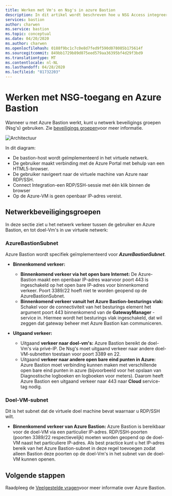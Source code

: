 ```yaml
---
title: Werken met Vm's en Nsg's in azure Bastion
description: In dit artikel wordt beschreven hoe u NSG Access integreert met Azure Bastion
services: bastion
author: charwen
ms.service: bastion
ms.topic: conceptual
ms.date: 04/20/2020
ms.author: charwen
ms.openlocfilehash: 0188f9bc1c7c0e8d7fed9f590d078085b175614f
ms.sourcegitcommit: 849bb1729b89d075eed579aa36395bf4d29f3bd9
ms.translationtype: MT
ms.contentlocale: nl-NL
ms.lasthandoff: 04/28/2020
ms.locfileid: "81732203"
---
```

# <a name="working-with-nsg-access-and-azure-bastion"></a>Werken met NSG-toegang en Azure Bastion

Wanneer u met Azure Bastion werkt, kunt u netwerk beveiligings groepen (Nsg's) gebruiken. Zie [beveiligings groepen](../virtual-network/security-overview.md)voor meer informatie. 

![Architectuur](./media/bastion-nsg/nsg-architecture.png)

In dit diagram:

* De bastion-host wordt geïmplementeerd in het virtuele netwerk.
* De gebruiker maakt verbinding met de Azure Portal met behulp van een HTML5-browser.
* De gebruiker navigeert naar de virtuele machine van Azure naar RDP/SSH.
* Connect Integration-een RDP/SSH-sessie met één klik binnen de browser
* Op de Azure-VM is geen openbaar IP-adres vereist.

## <a name="network-security-groups"></a><a name="nsg"></a>Netwerkbeveiligingsgroepen

In deze sectie ziet u het netwerk verkeer tussen de gebruiker en Azure Bastion, en tot doel-Vm's in uw virtuele netwerk:

### <a name="azurebastionsubnet"></a><a name="apply"></a>AzureBastionSubnet

Azure Bastion wordt specifiek geïmplementeerd voor ***AzureBastionSubnet***.

* **Binnenkomend verkeer:**

   * **Binnenkomend verkeer via het open bare Internet:** De Azure-Bastion maakt een openbaar IP-adres waarvoor poort 443 is ingeschakeld op het open bare IP-adres voor binnenkomend verkeer. Poort 3389/22 hoeft niet te worden geopend op de AzureBastionSubnet.
   * **Binnenkomend verkeer vanuit het Azure Bastion-besturings vlak:** Schakel voor de connectiviteit van het besturings element het argument poort 443 binnenkomend van de **GatewayManager** -service in. Hiermee wordt het besturings vlak ingeschakeld, dat wil zeggen dat gateway beheer met Azure Bastion kan communiceren.

* **Uitgaand verkeer:**

   * Uitgaand **verkeer naar doel-vm's:** Azure Bastion bereikt de doel-Vm's via privé-IP. De Nsg's moet uitgaand verkeer naar andere doel-VM-subnetten toestaan voor poort 3389 en 22.
   * Uitgaand **verkeer naar andere open bare eind punten in Azure:** Azure Bastion moet verbinding kunnen maken met verschillende open bare eind punten in azure (bijvoorbeeld voor het opslaan van Diagnostische logboeken en logboeken voor meters). Daarom heeft Azure Bastion een uitgaand verkeer naar 443 naar **Cloud** service-tag nodig.

### <a name="target-vm-subnet"></a>Doel-VM-subnet
Dit is het subnet dat de virtuele doel machine bevat waarnaar u RDP/SSH wilt.

   * **Binnenkomend verkeer van Azure Bastion:** Azure Bastion is bereikbaar voor de doel-VM via een particulier IP-adres. RDP/SSH-poorten (poorten 3389/22 respectievelijk) moeten worden geopend op de doel-VM naast het particuliere IP-adres. Als best practice kunt u het IP-adres bereik van het Azure Bastion-subnet in deze regel toevoegen zodat alleen Bastion deze poorten op de doel-Vm's in het subnet van de doel-VM kunnen openen.


## <a name="next-steps"></a>Volgende stappen

Raadpleeg de [Veelgestelde vragen](bastion-faq.md)voor meer informatie over Azure Bastion.
